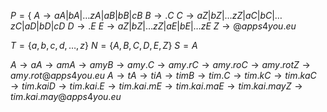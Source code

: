 $P = \lbrace$
$A\to aA|bA|…zA|aB|bB|cB$
$B \to .C$
$C\to aZ|bZ|…zZ|aC|bC|…zC|aD|bD|cD$
$D\to .E$
$E\to aZ|bZ|…zZ|aE|bE|…zE$
$Z \to @apps4you.eu$


$T=\lbrace a,b,c,d,…,z\rbrace$
$N=\lbrace A,B,C,D,E,Z\rbrace$
$S=A$

$A \to aA \to amA \to amyB \to amy.C \to amy.rC \to amy.roC \to amy.rotZ \to amy.rot@apps4you.eu$
$A\to tA \to tiA\to timB\to tim.C\to tim.kC\to tim.kaC\to tim.kaiD\to tim.kai.E \to tim.kai.mE\to tim.kai.maE\to tim.kai.mayZ \to tim.kai.may@apps4you.eu$

